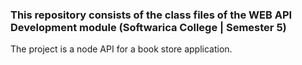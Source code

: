 ### This repository consists of the class files of the WEB API Development module (Softwarica College | Semester 5)

The project is a node API for a book store application.
